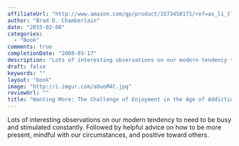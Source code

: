 ```yaml
---
affiliateUrl: "http://www.amazon.com/gp/product/1573458171/ref=as_li_tl?ie=UTF8&camp=1789&creative=390957&creativeASIN=1573458171&linkCode=as2&tag=jaktre-20&linkId=RGUBJ73KPIZ6MRSF"
author: "Brad D. Chamberlain"
date: "2015-02-08"
categories:
  - "Book"
comments: true
completionDate: "2008-03-17"
description: "Lots of interesting observations on our modern tendency to need to be busy and stimulated constantly.  Followed by helpful advice on how to be more pr"
draft: false
keywords: ""
layout: "book"
image: "http://i.imgur.com/aOuoM4C.jpg"
reviewUrl: ""
title: "Wanting More: The Challenge of Enjoyment in the Age of Addiction"
---
```


Lots of interesting observations on our modern tendency to need to be busy and stimulated constantly.  Followed by helpful advice on how to be more present, mindful with our circumstances, and positive toward others.
